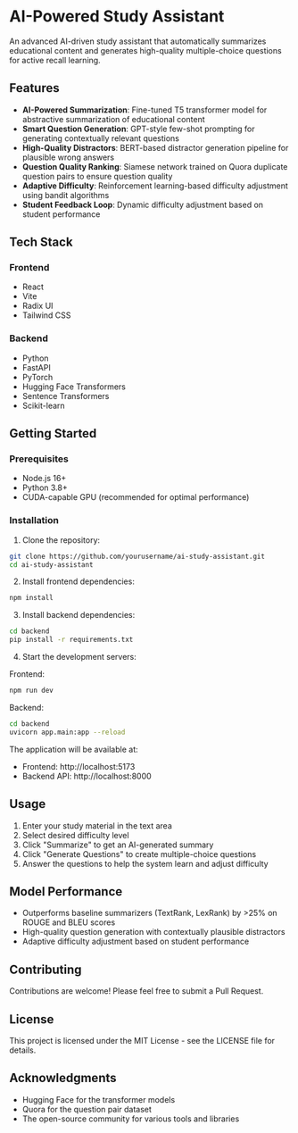# AI-Powered Study Assistant

An advanced AI-driven study assistant that automatically summarizes educational content and generates high-quality multiple-choice questions for active recall learning.

## Features

- **AI-Powered Summarization**: Fine-tuned T5 transformer model for abstractive summarization of educational content
- **Smart Question Generation**: GPT-style few-shot prompting for generating contextually relevant questions
- **High-Quality Distractors**: BERT-based distractor generation pipeline for plausible wrong answers
- **Question Quality Ranking**: Siamese network trained on Quora duplicate question pairs to ensure question quality
- **Adaptive Difficulty**: Reinforcement learning-based difficulty adjustment using bandit algorithms
- **Student Feedback Loop**: Dynamic difficulty adjustment based on student performance

## Tech Stack

### Frontend
- React
- Vite
- Radix UI
- Tailwind CSS

### Backend
- Python
- FastAPI
- PyTorch
- Hugging Face Transformers
- Sentence Transformers
- Scikit-learn

## Getting Started

### Prerequisites
- Node.js 16+
- Python 3.8+
- CUDA-capable GPU (recommended for optimal performance)

### Installation

1. Clone the repository:
```bash
git clone https://github.com/yourusername/ai-study-assistant.git
cd ai-study-assistant
```

2. Install frontend dependencies:
```bash
npm install
```

3. Install backend dependencies:
```bash
cd backend
pip install -r requirements.txt
```

4. Start the development servers:

Frontend:
```bash
npm run dev
```

Backend:
```bash
cd backend
uvicorn app.main:app --reload
```

The application will be available at:
- Frontend: http://localhost:5173
- Backend API: http://localhost:8000

## Usage

1. Enter your study material in the text area
2. Select desired difficulty level
3. Click "Summarize" to get an AI-generated summary
4. Click "Generate Questions" to create multiple-choice questions
5. Answer the questions to help the system learn and adjust difficulty

## Model Performance

- Outperforms baseline summarizers (TextRank, LexRank) by >25% on ROUGE and BLEU scores
- High-quality question generation with contextually plausible distractors
- Adaptive difficulty adjustment based on student performance

## Contributing

Contributions are welcome! Please feel free to submit a Pull Request.

## License

This project is licensed under the MIT License - see the LICENSE file for details.

## Acknowledgments

- Hugging Face for the transformer models
- Quora for the question pair dataset
- The open-source community for various tools and libraries
